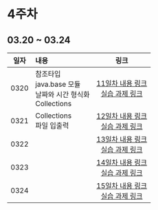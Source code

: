# 4주차
## 03.20 ~ 03.24

|  일자  | 내용                                                        |                            링크                            |
|:----:|:----------------------------------------------------------|:--------------------------------------------------------:|
| 0320 | 참조타입<br/>java.base 모듈<br/>날짜와 시간 형식화<br/>Collections<br/> | [11일차 내용 링크](./day11/course) <br/>[실습 과제 링크](./day11/hw) |
| 0321 | Collections<br/>파일 입출력                                    | [12일차 내용 링크](./day12/course)<br/>[실습 과제 링크](./day12/hw)  |
| 0322 |                                                           | [13일차 내용 링크](./day13/course)<br/>[실습 과제 링크](./day13/hw)  |
| 0323 |                                                           | [14일차 내용 링크](./day14/course)<br/>[실습 과제 링크](./day14/hw)  |
| 0324 |                                                           | [15일차 내용 링크](./day15/course)<br/>[실습 과제 링크](./day15/hw)  |
